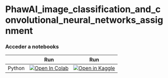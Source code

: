 # PhawAI_image_classification_and_convolutional_neural_networks_assignment



### Acceder a notebooks

| | Run | Run |
|---|---|---|
| Python | [![Open In Colab](https://colab.research.google.com/assets/colab-badge.svg)](https://colab.research.google.com/drive/155rAAOsQ6J8-Z-duIZHKxqmj6Q1zE_Sh?usp=sharing) | [![Open in Kaggle](https://kaggle.com/static/images/open-in-kaggle.svg)](https://colab.research.google.com/drive/155rAAOsQ6J8-Z-duIZHKxqmj6Q1zE_Sh?usp=sharing) |